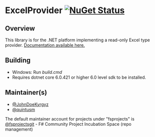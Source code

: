 # ExcelProvider [![NuGet Status](http://img.shields.io/nuget/v/ExcelProvider.svg?style=flat)](https://www.nuget.org/packages/ExcelProvider/)

## Overview

This library is for the .NET platform implementing a read-only Excel type provider. <a href="http://fsprojects.github.io/ExcelProvider" target="_blank">Documentation available here.</a>

## Building

* Windows: Run *build.cmd*
* Requires dotnet core 6.0.421 or higher 6.0 level sdk to be installed.

## Maintainer(s)

* [@JohnDoeKyrgyz](https://github.com/JohnDoeKyrgyz)
* [@quintusm](https://github.com/quintusm)

The default maintainer account for projects under "fsprojects" is [@fsprojectsgit](https://github.com/fsprojectsgit) - F# Community Project Incubation Space (repo management)
